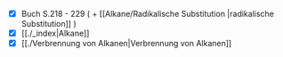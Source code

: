 - [x] Buch S.218 - 229 ( + [[Alkane/Radikalische Substitution |radikalische Substitution]] )
- [x] [[./_index|Alkane]]
- [x] [[./Verbrennung von Alkanen|Verbrennung von Alkanen]]